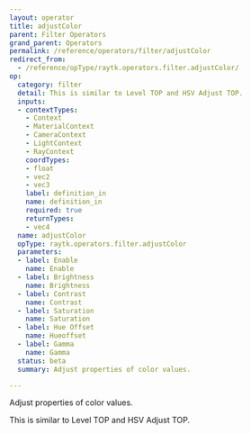 ```yaml
---
layout: operator
title: adjustColor
parent: Filter Operators
grand_parent: Operators
permalink: /reference/operators/filter/adjustColor
redirect_from:
  - /reference/opType/raytk.operators.filter.adjustColor/
op:
  category: filter
  detail: This is similar to Level TOP and HSV Adjust TOP.
  inputs:
  - contextTypes:
    - Context
    - MaterialContext
    - CameraContext
    - LightContext
    - RayContext
    coordTypes:
    - float
    - vec2
    - vec3
    label: definition_in
    name: definition_in
    required: true
    returnTypes:
    - vec4
  name: adjustColor
  opType: raytk.operators.filter.adjustColor
  parameters:
  - label: Enable
    name: Enable
  - label: Brightness
    name: Brightness
  - label: Contrast
    name: Contrast
  - label: Saturation
    name: Saturation
  - label: Hue Offset
    name: Hueoffset
  - label: Gamma
    name: Gamma
  status: beta
  summary: Adjust properties of color values.

---
```



Adjust properties of color values.

This is similar to Level TOP and HSV Adjust TOP.